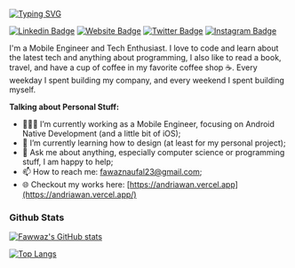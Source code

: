 [![Typing SVG](https://readme-typing-svg.herokuapp.com/?lines=Hello+There!;My+Name+is+Naufal+👋)](https://git.io/typing-svg)

[![Linkedin Badge](https://img.shields.io/badge/-LinkedIn-0e76a8?style=flat-square&logo=Linkedin&logoColor=white)](https://linkedin.com/in/naufal-fawwaz-andriawan)
[![Website Badge](https://img.shields.io/badge/Website-3b5998?style=flat-square&logo=google-chrome&logoColor=white)](https://andriawan24.github.io)
[![Twitter Badge](https://img.shields.io/badge/-Twitter-00acee?style=flat-square&logo=Twitter&logoColor=white)](https://twitter.com/fawaznaufal23)
[![Instagram Badge](https://img.shields.io/badge/-Instagram-e4405f?style=flat-square&logo=Instagram&logoColor=white)](https://instagram.com/andriawan245/)

I'm a Mobile Engineer and Tech Enthusiast. I love to code and learn about the latest tech and anything about programming, I also like to read a book, travel, and have a cup of coffee in my favorite coffee shop ☕️. Every weekday I spent building my company, and every weekend I spent building myself.

**Talking about Personal Stuff:**

- 👨🏻‍💻 I’m currently working as a Mobile Engineer, focusing on Android Native Development (and a little bit of iOS);
- 🚀 I’m currently learning how to design (at least for my personal project);
- 💬 Ask me about anything, especially computer science or programming stuff, I am happy to help;
- 📫 How to reach me: [fawaznaufal23@gmail.com](mailto:fawaznaufal23@gmail.com);
- 🌐 Checkout my works here: [https://andriawan.vercel.app](https://andriawan.vercel.app/)

### Github Stats
[![Fawwaz's GitHub stats](https://github-readme-stats.vercel.app/api?username=andriawan24)](https://github.com/anuraghazra/github-readme-stats)

[![Top Langs](https://github-readme-stats.vercel.app/api/top-langs/?username=andriawan24&layout=compact)](https://github.com/anuraghazra/github-readme-stats)
